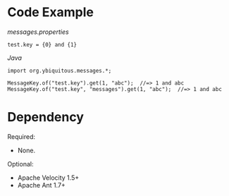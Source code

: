 Code Example
============

_messages.properties_

    test.key = {0} and {1}

_Java_

    import org.ybiquitous.messages.*;

    MessageKey.of("test.key").get(1, "abc");  //=> 1 and abc
    MessageKey.of("test.key", "messages").get(1, "abc");  //=> 1 and abc


Dependency
==========

Required:

* None.

Optional:

* Apache Velocity 1.5+
* Apache Ant 1.7+
